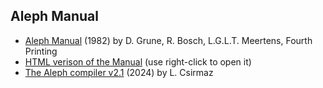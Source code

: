 ## Aleph Manual

* [Aleph Manual](manual.pdf) (1982) by D. Grune, R. Bosch, L.G.L.T. Meertens, Fourth Printing
* [HTML verison of the Manual](https://lcsirmaz.github.io/aleph/) (use right-click to open it)
* [The Aleph compiler v2.1](alephcomp.pdf) (2024) by L. Csirmaz
